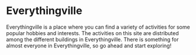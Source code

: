 # Everythingville

Everythingville is a place where you can find a variety of activities for some popular hobbies and interests. The activities on this site are distributed among the different buildings in Everythingville. There is something for almost everyone in Everythingville, so go ahead and start exploring!
